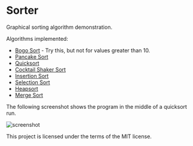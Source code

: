 # Sorter
Graphical sorting algorithm demonstration.

Algorithms implemented:
- [Bogo Sort](https://en.wikipedia.org/wiki/Bogosort "Wikipedia") - Try this, but not for values greater than 10.
- [Pancake Sort](https://en.wikipedia.org/wiki/Pancake_sorting "Wikipedia")
- [Quicksort](https://en.wikipedia.org/wiki/Quicksort "Wikipedia")
- [Cocktail Shaker Sort](https://en.wikipedia.org/wiki/Cocktail_shaker_sort "Wikipedia")
- [Insertion Sort](https://en.wikipedia.org/wiki/Insertion_sort "Wikipedia")
- [Selection Sort](https://en.wikipedia.org/wiki/Selection_sort "Wikipedia")
- [Heapsort](https://en.wikipedia.org/wiki/Heapsort "Wikipedia")
- [Merge Sort](https://en.wikipedia.org/wiki/Merge_sort "Wikipedia")

The following screenshot shows the program in the middle of a quicksort run.

![screenshot](https://cloud.githubusercontent.com/assets/23136505/22080965/84e96ab6-ddb9-11e6-9cfe-28721a3d1833.png)


This project is licensed under the terms of the MIT license.
